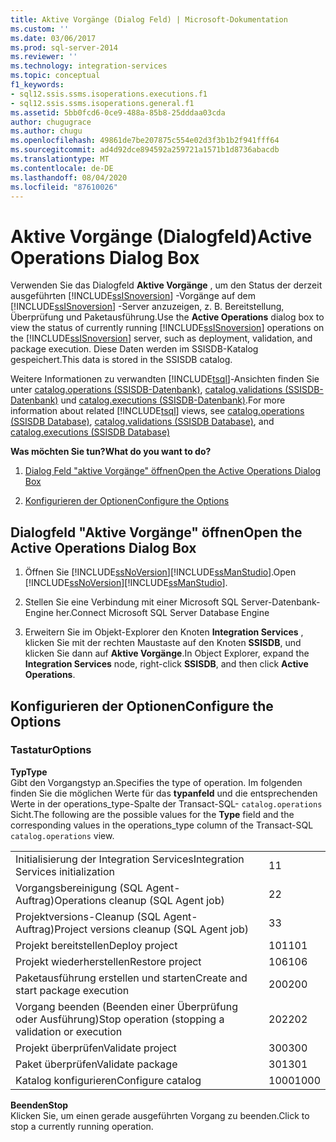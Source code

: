 ```yaml
---
title: Aktive Vorgänge (Dialog Feld) | Microsoft-Dokumentation
ms.custom: ''
ms.date: 03/06/2017
ms.prod: sql-server-2014
ms.reviewer: ''
ms.technology: integration-services
ms.topic: conceptual
f1_keywords:
- sql12.ssis.ssms.isoperations.executions.f1
- sql12.ssis.ssms.isoperations.general.f1
ms.assetid: 5bb0fcd6-0ce9-488a-85b8-25dddaa03cda
author: chugugrace
ms.author: chugu
ms.openlocfilehash: 49861de7be207875c554e02d3f3b1b2f941fff64
ms.sourcegitcommit: ad4d92dce894592a259721a1571b1d8736abacdb
ms.translationtype: MT
ms.contentlocale: de-DE
ms.lasthandoff: 08/04/2020
ms.locfileid: "87610026"
---
```

# <a name="active-operations-dialog-box"></a><span data-ttu-id="202b7-102">Aktive Vorgänge (Dialogfeld)</span><span class="sxs-lookup"><span data-stu-id="202b7-102">Active Operations Dialog Box</span></span>
  <span data-ttu-id="202b7-103">Verwenden Sie das Dialogfeld **Aktive Vorgänge** , um den Status der derzeit ausgeführten [!INCLUDE[ssISnoversion](../includes/ssisnoversion-md.md)] -Vorgänge auf dem [!INCLUDE[ssISnoversion](../includes/ssisnoversion-md.md)] -Server anzuzeigen, z. B. Bereitstellung, Überprüfung und Paketausführung.</span><span class="sxs-lookup"><span data-stu-id="202b7-103">Use the **Active Operations** dialog box to view the status of currently running [!INCLUDE[ssISnoversion](../includes/ssisnoversion-md.md)] operations on the [!INCLUDE[ssISnoversion](../includes/ssisnoversion-md.md)] server, such as deployment, validation, and package execution.</span></span> <span data-ttu-id="202b7-104">Diese Daten werden im SSISDB-Katalog gespeichert.</span><span class="sxs-lookup"><span data-stu-id="202b7-104">This data is stored in the SSISDB catalog.</span></span>  
  
 <span data-ttu-id="202b7-105">Weitere Informationen zu verwandten [!INCLUDE[tsql](../includes/tsql-md.md)]-Ansichten finden Sie unter [catalog.operations &#40;SSISDB-Datenbank&#41;](/sql/integration-services/system-views/catalog-operations-ssisdb-database), [catalog.validations &#40;SSISDB-Datenbank&#41;](/sql/integration-services/system-views/catalog-validations-ssisdb-database) und [catalog.executions &#40;SSISDB-Datenbank&#41;](/sql/integration-services/system-views/catalog-executions-ssisdb-database).</span><span class="sxs-lookup"><span data-stu-id="202b7-105">For more information about related [!INCLUDE[tsql](../includes/tsql-md.md)] views, see [catalog.operations &#40;SSISDB Database&#41;](/sql/integration-services/system-views/catalog-operations-ssisdb-database), [catalog.validations &#40;SSISDB Database&#41;](/sql/integration-services/system-views/catalog-validations-ssisdb-database), and [catalog.executions &#40;SSISDB Database&#41;](/sql/integration-services/system-views/catalog-executions-ssisdb-database)</span></span>  
  
 <span data-ttu-id="202b7-106">**Was möchten Sie tun?**</span><span class="sxs-lookup"><span data-stu-id="202b7-106">**What do you want to do?**</span></span>  
  
1.  [<span data-ttu-id="202b7-107">Dialog Feld "aktive Vorgänge" öffnen</span><span class="sxs-lookup"><span data-stu-id="202b7-107">Open the Active Operations Dialog Box</span></span>](#open_dialog)  
  
2.  [<span data-ttu-id="202b7-108">Konfigurieren der Optionen</span><span class="sxs-lookup"><span data-stu-id="202b7-108">Configure the Options</span></span>](#options)  
  
##  <a name="open-the-active-operations-dialog-box"></a><a name="open_dialog"></a> <span data-ttu-id="202b7-109">Dialogfeld "Aktive Vorgänge" öffnen</span><span class="sxs-lookup"><span data-stu-id="202b7-109">Open the Active Operations Dialog Box</span></span>  
  
1.  <span data-ttu-id="202b7-110">Öffnen Sie [!INCLUDE[ssNoVersion](../includes/ssnoversion-md.md)][!INCLUDE[ssManStudio](../includes/ssmanstudio-md.md)].</span><span class="sxs-lookup"><span data-stu-id="202b7-110">Open [!INCLUDE[ssNoVersion](../includes/ssnoversion-md.md)][!INCLUDE[ssManStudio](../includes/ssmanstudio-md.md)].</span></span>  
  
2.  <span data-ttu-id="202b7-111">Stellen Sie eine Verbindung mit einer Microsoft SQL Server-Datenbank-Engine her.</span><span class="sxs-lookup"><span data-stu-id="202b7-111">Connect Microsoft SQL Server Database Engine</span></span>  
  
3.  <span data-ttu-id="202b7-112">Erweitern Sie im Objekt-Explorer den Knoten **Integration Services** , klicken Sie mit der rechten Maustaste auf den Knoten **SSISDB**, und klicken Sie dann auf **Aktive Vorgänge**.</span><span class="sxs-lookup"><span data-stu-id="202b7-112">In Object Explorer, expand the **Integration Services** node, right-click **SSISDB**, and then click **Active Operations**.</span></span>  
  
##  <a name="configure-the-options"></a><a name="options"></a> <span data-ttu-id="202b7-113">Konfigurieren der Optionen</span><span class="sxs-lookup"><span data-stu-id="202b7-113">Configure the Options</span></span>  
  
### <a name="options"></a><span data-ttu-id="202b7-114">Tastatur</span><span class="sxs-lookup"><span data-stu-id="202b7-114">Options</span></span>  
 <span data-ttu-id="202b7-115">**Typ**</span><span class="sxs-lookup"><span data-stu-id="202b7-115">**Type**</span></span>  
 <span data-ttu-id="202b7-116">Gibt den Vorgangstyp an.</span><span class="sxs-lookup"><span data-stu-id="202b7-116">Specifies the type of operation.</span></span> <span data-ttu-id="202b7-117">Im folgenden finden Sie die möglichen Werte für das **typanfeld** und die entsprechenden Werte in der operations_type-Spalte der Transact-SQL- `catalog.operations` Sicht.</span><span class="sxs-lookup"><span data-stu-id="202b7-117">The following are the possible values for the **Type** field and the corresponding values in the operations_type column of the Transact-SQL `catalog.operations` view.</span></span>  
  
|||  
|-|-|  
|<span data-ttu-id="202b7-118">Initialisierung der Integration Services</span><span class="sxs-lookup"><span data-stu-id="202b7-118">Integration Services initialization</span></span>|<span data-ttu-id="202b7-119">1</span><span class="sxs-lookup"><span data-stu-id="202b7-119">1</span></span>|  
|<span data-ttu-id="202b7-120">Vorgangsbereinigung (SQL Agent-Auftrag)</span><span class="sxs-lookup"><span data-stu-id="202b7-120">Operations cleanup (SQL Agent job)</span></span>|<span data-ttu-id="202b7-121">2</span><span class="sxs-lookup"><span data-stu-id="202b7-121">2</span></span>|  
|<span data-ttu-id="202b7-122">Projektversions-Cleanup (SQL Agent-Auftrag)</span><span class="sxs-lookup"><span data-stu-id="202b7-122">Project versions cleanup (SQL Agent job)</span></span>|<span data-ttu-id="202b7-123">3</span><span class="sxs-lookup"><span data-stu-id="202b7-123">3</span></span>|  
|<span data-ttu-id="202b7-124">Projekt bereitstellen</span><span class="sxs-lookup"><span data-stu-id="202b7-124">Deploy project</span></span>|<span data-ttu-id="202b7-125">101</span><span class="sxs-lookup"><span data-stu-id="202b7-125">101</span></span>|  
|<span data-ttu-id="202b7-126">Projekt wiederherstellen</span><span class="sxs-lookup"><span data-stu-id="202b7-126">Restore project</span></span>|<span data-ttu-id="202b7-127">106</span><span class="sxs-lookup"><span data-stu-id="202b7-127">106</span></span>|  
|<span data-ttu-id="202b7-128">Paketausführung erstellen und starten</span><span class="sxs-lookup"><span data-stu-id="202b7-128">Create and start package execution</span></span>|<span data-ttu-id="202b7-129">200</span><span class="sxs-lookup"><span data-stu-id="202b7-129">200</span></span>|  
|<span data-ttu-id="202b7-130">Vorgang beenden (Beenden einer Überprüfung oder Ausführung)</span><span class="sxs-lookup"><span data-stu-id="202b7-130">Stop operation (stopping a validation or execution</span></span>|<span data-ttu-id="202b7-131">202</span><span class="sxs-lookup"><span data-stu-id="202b7-131">202</span></span>|  
|<span data-ttu-id="202b7-132">Projekt überprüfen</span><span class="sxs-lookup"><span data-stu-id="202b7-132">Validate project</span></span>|<span data-ttu-id="202b7-133">300</span><span class="sxs-lookup"><span data-stu-id="202b7-133">300</span></span>|  
|<span data-ttu-id="202b7-134">Paket überprüfen</span><span class="sxs-lookup"><span data-stu-id="202b7-134">Validate package</span></span>|<span data-ttu-id="202b7-135">301</span><span class="sxs-lookup"><span data-stu-id="202b7-135">301</span></span>|  
|<span data-ttu-id="202b7-136">Katalog konfigurieren</span><span class="sxs-lookup"><span data-stu-id="202b7-136">Configure catalog</span></span>|<span data-ttu-id="202b7-137">1000</span><span class="sxs-lookup"><span data-stu-id="202b7-137">1000</span></span>|  
  
 <span data-ttu-id="202b7-138">**Beenden**</span><span class="sxs-lookup"><span data-stu-id="202b7-138">**Stop**</span></span>  
 <span data-ttu-id="202b7-139">Klicken Sie, um einen gerade ausgeführten Vorgang zu beenden.</span><span class="sxs-lookup"><span data-stu-id="202b7-139">Click to stop a currently running operation.</span></span>  
  
  
